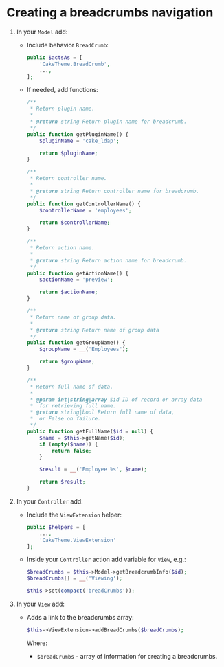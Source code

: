 # Creating a breadcrumbs navigation

1. In your `Model` add:
   - Include behavior `BreadCrumb`:

      ```php
      public $actsAs = [
          'CakeTheme.BreadCrumb',
          ...,
      ];
      ```

   - If needed, add functions:

      ```php
      /**
       * Return plugin name.
       *
       * @return string Return plugin name for breadcrumb.
       */
      public function getPluginName() {
          $pluginName = 'cake_ldap';

          return $pluginName;
      }

      /**
       * Return controller name.
       *
       * @return string Return controller name for breadcrumb.
       */
      public function getControllerName() {
          $controllerName = 'employees';

          return $controllerName;
      }

      /**
       * Return action name.
       *
       * @return string Return action name for breadcrumb.
       */
      public function getActionName() {
          $actionName = 'preview';

          return $actionName;
      }

      /**
       * Return name of group data.
       *
       * @return string Return name of group data
       */
      public function getGroupName() {
          $groupName = __('Employees');

          return $groupName;
      }

      /**
       * Return full name of data.
       *
       * @param int|string|array $id ID of record or array data
       *  for retrieving full name.
       * @return string|bool Return full name of data,
       *  or False on failure.
       */
      public function getFullName($id = null) {
          $name = $this->getName($id);
          if (empty($name)) {
              return false;
          }

          $result = __('Employee %s', $name);

          return $result;
      }
      ```

2. In your `Controller` add: 
   - Include the `ViewExtension` helper:

      ```php
      public $helpers = [
          ...,
          'CakeTheme.ViewExtension'
      ];
      ```

   - Inside your `Controller` action add variable for `View`, e.g.:

      ```php
      $breadCrumbs = $this->Model->getBreadcrumbInfo($id);
      $breadCrumbs[] = __('Viewing');

      $this->set(compact('breadCrumbs'));
      ```

3. In your `View` add:
   - Adds a link to the breadcrumbs array:

      ```php
      $this->ViewExtension->addBreadCrumbs($breadCrumbs);
      ```

      Where:
      * `$breadCrumbs` - array of information for creating a breadcrumbs.
